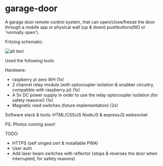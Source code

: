 # garage-door

A garage door remote control system, that can open/close/freeze the door through a mobile app or physical wall (up & down) pushbuttons(NO or 'normally open').

Fritzing schematic:

![alt text](http://url/to/wiring.png)

Used the following tools:

Hardware:

- raspberry pi zero WH (1x)
- 2 channel relay module (with optocoupler isolation & snubber circuitry, compatible with raspberry pi) (1x)
- A 5v DC power supply in order to use the relay optocoupler isolation (for safety reasons!) (1x)
- Magnetic reed switches (future implementation) (2x)

Software stack & tools:
HTML/CSS/JS
NodeJS & expressJS
websocket

PS. Photos coming soon!

TODO:

- HTTPS (self singed cert & installable PWA)
- User auth
- Add laser beam switches with reflector (stops & reverses the door when interrupted, for safety reasons)
